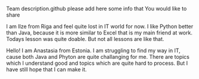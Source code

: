 Team description.github
please add here some info that You would like to share

I am Ilze from Riga and feel quite lost in IT world for now. I like Python better than Java, because it is more similar to Excel that is my main friend at work. Todays lesson was quite doable. But not all lessons are like that.

Hello! I am Anastasia from Estonia. I am struggling to find my way in IT, cause both Java and Phyton are quite challanging for me. There are topics which I understand good and topics which are quite hard to process. But I have still hope that I can make it.
